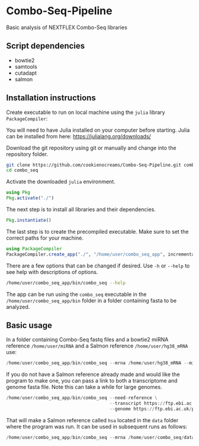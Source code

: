 # Combo-Seq-Pipeline
Basic analysis of NEXTFLEX Combo-Seq libraries

## Script dependencies
- bowtie2
- samtools
- cutadapt
- salmon

## Installation instructions

Create executable to run on local machine using the `julia` library `PackageCompiler`:

You will need to have Julia installed on your computer before starting. Julia can be installed from here: https://julialang.org/downloads/

Download the git repository using git or manually and change into the repository folder.
```bash
git clone https://github.com/cookienocreams/Combo-Seq-Pipeline.git combo_seq
cd combo_seq
```
Activate the downloaded `julia` environment.
```julia
using Pkg
Pkg.activate("./")
```
The next step is to install all libraries and their dependencies.
```julia
Pkg.instantiate()
```

The last step is to create the precompiled executable. Make sure to set the correct paths for your machine.

```julia
using PackageCompiler
PackageCompiler.create_app("./", "/home/user/combo_seq_app", incremental=true, precompile_execution_file="./src/combo_seq.jl", include_lazy_artifacts=true)
```

There are a few options that can be changed if desired. Use `-h` or `--help` to see help with descriptions of options.

```bash
/home/user/combo_seq_app/bin/combo_seq --help
```

The app can be run using the `combo_seq` executable in the `/home/user/combo_seq_app/bin` folder in a folder containing fasta to be analyzed.

## Basic usage

In a folder containing Combo-Seq fastq files and a bowtie2 miRNA reference `/home/user/miRNA` and a Salmon reference `/home/user/hg38_mRNA` use:

```julia
/home/user/combo_seq_app/bin/combo_seq --mrna /home/user/hg38_mRNA --mirna /home/user/miRNA
```

If you do not have a Salmon reference already made and would like the program to make one, you can pass a link to both a transcriptome and genome fasta file. 
Note this can take a while for large genomes.

```julia
/home/user/combo_seq_app/bin/combo_seq --need-reference \
                                       --transcript https://ftp.ebi.ac.uk/pub/databases/gencode/Gencode_human/release_44/gencode.v44.transcripts.fa.gz \
                                       --genome https://ftp.ebi.ac.uk/pub/databases/gencode/Gencode_human/release_44/GRCh38.p14.genome.fa.gz
```

That will make a Salmon reference called `hsa` located in the `data` folder where the program was run. It can be used in subsequent runs as follows:

```julia
/home/user/combo_seq_app/bin/combo_seq --mrna /home/user/combo_seq/data/hsa
```
